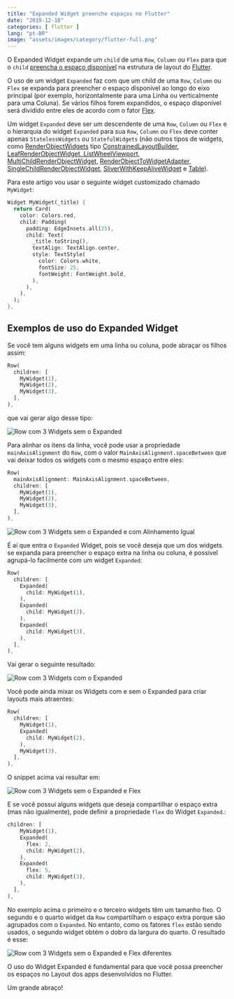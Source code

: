 ```yaml
---
title: "Expanded Widget preenche espaços no Flutter"
date: "2019-12-18"
categories: [ flutter ]
lang: "pt-BR"
image: "assets/images/category/flutter-full.png"
---
```


O Expanded Widget expande um `child` de uma `Row`, `Column` ou `Flex` para que o `child` [preencha o espaço disponível](https://api.flutter.dev/flutter/widgets/Expanded-class.html) na estrutura de layout do [Flutter](https://stackingwidgets.com/br/flutter/).

O uso de um widget `Expanded` faz com que um child de uma `Row`, `Column` ou `Flex` se expanda para preencher o espaço disponível ao longo do eixo principal (por exemplo, horizontalmente para uma Linha ou verticalmente para uma Coluna). Se vários filhos forem expandidos, o espaço disponível será dividido entre eles de acordo com o fator [Flex](https://api.flutter.dev/flutter/widgets/Flexible/flex.html).

Um widget `Expanded` deve ser um descendente de uma `Row`, `Column` ou `Flex` e o hierarquia do widget `Expanded` para sua `Row`, `Column` ou `Flex` deve conter apenas `StatelessWidgets` ou `StatefulWidgets` (não outros tipos de widgets, como [RenderObjectWidgets](https://api.flutter.dev/flutter/widgets/RenderObjectWidget-class.html) tipo [ConstrainedLayoutBuilder](https://api.flutter.dev/flutter/widgets/ConstrainedLayoutBuilder-class.html)[, LeafRenderObjectWidget](https://api.flutter.dev/flutter/widgets/LeafRenderObjectWidget-class.html)[, ListWheelViewport,](https://api.flutter.dev/flutter/widgets/ListWheelViewport-class.html) [MultiChildRenderObjectWidget,](https://api.flutter.dev/flutter/widgets/MultiChildRenderObjectWidget-class.html) [RenderObjectToWidgetAdapter,](https://api.flutter.dev/flutter/widgets/RenderObjectToWidgetAdapter-class.html) [SingleChildRenderObjectWidget,](https://api.flutter.dev/flutter/widgets/SingleChildRenderObjectWidget-class.html) [SliverWithKeepAliveWidget](https://api.flutter.dev/flutter/widgets/SliverWithKeepAliveWidget-class.html) e [Table](https://api.flutter.dev/flutter/widgets/Table-class.html)).

Para este artigo vou usar o seguinte widget customizado chamado `MyWidget`:

```dart
Widget MyWidget(_title) {
  return Card(
    color: Colors.red,
    child: Padding(
      padding: EdgeInsets.all(25),
      child: Text(
        _title.toString(),
        textAlign: TextAlign.center,
        style: TextStyle(
          color: Colors.white,
          fontSize: 25,
          fontWeight: FontWeight.bold,
        ),
      ),
    ),
  );
},
```

## Exemplos de uso do Expanded Widget

Se você tem alguns widgets em uma linha ou coluna, pode abraçar os filhos assim:

```dart
Row(
  children: [
    MyWidget(1),
    MyWidget(2),
    MyWidget(3),
  ],
),
```

que vai gerar algo desse tipo:

![Row com 3 Widgets sem o Expanded](images/widget-expanded-1-576x1024.png)

Para alinhar os itens da linha, você pode usar a propriedade `mainAxisAlignment` do `Row`, com o valor `MainAxisAlignment.spaceBetween` que vai deixar todos os widgets com o mesmo espaço entre eles:

```dart
Row(
  mainAxisAlignment: MainAxisAlignment.spaceBetween,
  children: [
    MyWidget(1),
    MyWidget(2),
    MyWidget(3),
  ],
),
```

![Row com 3 Widgets sem o Expanded e com Alinhamento Igual](images/widget-expanded-2-576x1024.png)

É aí que entra o `Expanded` Widget, pois se você deseja que um dos widgets se expanda para preencher o espaço extra na linha ou coluna, é possível agrupá-lo facilmente com um widget `Expanded`:

```dart
Row(
  children: [
    Expanded(
      child: MyWidget(1),
    ),
    Expanded(
      child: MyWidget(2),
    ),
    Expanded(
      child: MyWidget(3),
    ),
  ],
),
```

Vai gerar o seguinte resultado:

![Row com 3 Widgets com o Expanded](images/widget-expanded-3-576x1024.png)

Você pode ainda mixar os Widgets com e sem o Expanded para criar layouts mais atraentes:

```dart
Row(
  children: [
    MyWidget(1),
    Expanded(
      child: MyWidget(2),
    ),
    MyWidget(3),
  ],
),
```

O snippet acima vai resultar em:

![Row com 3 Widgets sem o Expanded e Flex](images/widget-expanded-4-576x1024.png)

E se você possui alguns widgets que deseja compartilhar o espaço extra (mas não igualmente), pode definir a propriedade `flex` do Widget `Expanded`.:

```dart
children: [
    MyWidget(1),
    Expanded(
      flex: 2,
      child: MyWidget(2),
    ),
    Expanded(
      flex: 5,
      child: MyWidget(3),
    ),
  ],
),
```

No exemplo acima o primeiro e o terceiro widgets têm um tamanho fixo. O segundo e o quarto widget da `Row` compartilham o espaço extra porque são agrupados com o `Expanded`. No entanto, como os fatores `flex` estão sendo usados, o segundo widget obtém o dobro da largura do quarto. O resultado é esse:

![Row com 3 Widgets sem o Expanded e Flex diferentes](images/widget-expanded-5-576x1024.png)

O uso do Widget Expanded é fundamental para que você possa preencher os espaços no Layout dos apps desenvolvidos no Flutter.

Um grande abraço!
